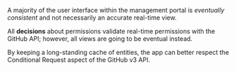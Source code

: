 A majority of the user interface within the management portal is _eventually consistent_ and not
necessarily an accurate real-time view.

All **decisions** about permissions validate real-time permissions with the GitHub API; however,
all views are going to be eventual instead.

By keeping a long-standing cache of entities, the app can better respect the Conditional Request aspect
of the GitHub v3 API.
